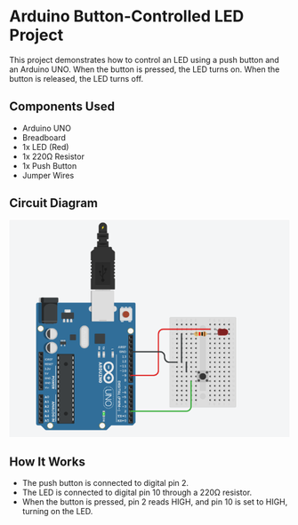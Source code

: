 # Arduino Button-Controlled LED Project

This project demonstrates how to control an LED using a push button and an Arduino UNO. When the button is pressed, the LED turns on. When the button is released, the LED turns off.

## Components Used

- Arduino UNO
- Breadboard
- 1x LED (Red)
- 1x 220Ω Resistor
- 1x Push Button
- Jumper Wires

## Circuit Diagram

![Arduino LED Button Project](./image1.png)

## How It Works

- The push button is connected to digital pin 2.
- The LED is connected to digital pin 10 through a 220Ω resistor.
- When the button is pressed, pin 2 reads HIGH, and pin 10 is set to HIGH, turning on the LED.
